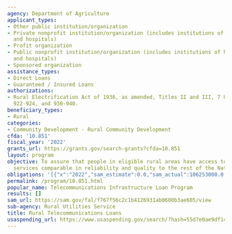 ```yaml
---
agency: Department of Agriculture
applicant_types:
- Other public institution/organization
- Private nonprofit institution/organization (includes institutions of higher education
  and hospitals)
- Profit organization
- Public nonprofit institution/organization (includes institutions of higher education
  and hospitals)
- Sponsored organization
assistance_types:
- Direct Loans
- Guaranteed / Insured Loans
authorizations:
- Rural Electrification Act of 1936, as amended, Titles II and III, 7 U.S.C. 921,
  922-924, and 930-940.
beneficiary_types:
- Rural
categories:
- Community Development - Rural Community Development
cfda: '10.851'
fiscal_year: '2022'
grants_url: https://grants.gov/search-grants?cfda=10.851
layout: program
objective: To assure that people in eligible rural areas have access to telecommunications
  services comparable in reliability and quality to the rest of the Nation.
obligations: '[{"x":"2022","sam_estimate":0.0,"sam_actual":106253000.0,"usa_spending_actual":0.0},{"x":"2023","sam_estimate":17000000.0,"sam_actual":0.0,"usa_spending_actual":0.0},{"x":"2024","sam_estimate":690000000.0,"sam_actual":0.0,"usa_spending_actual":0.0}]'
permalink: /program/10.851.html
popular_name: Telecommunications Infrastructure Loan Program
results: []
sam_url: https://sam.gov/fal/f767f56c2c1b4126931ab0600b3ae605/view
sub-agency: Rural Utilities Service
title: Rural Telecommunications Loans
usaspending_url: https://www.usaspending.gov/search/?hash=55d7e0ae9df14ef726294a7cecb60170
---
```

